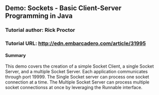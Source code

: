 ## Demo: Sockets - Basic Client-Server Programming in Java
### Tutorial author: Rick Proctor
### Tutorial URL: http://edn.embarcadero.com/article/31995
#### Summary
This demo covers the creation of a simple Socket Client, a single Socket Server, and a multiple Socket Server. Each application communicates through port 19999. The Single Socket server can process one socket connection at a time. The Multiple Socket Server can process multiple socket connectionss at once by leveraging the Runnable interface.

